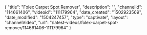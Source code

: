 {
    "title": "Folex Carpet Spot Remover",
    "description": "",
    "channelid": "114661406",
    "videoid": "111179964",
    "date_created": "1502923569",
    "date_modified": "1504247457",
    "type": "captivate",
    "layout": "channelVideo",
    "url": "\/latest-videos\/folex-carpet-spot-remover\/114661406-111179964"
}
